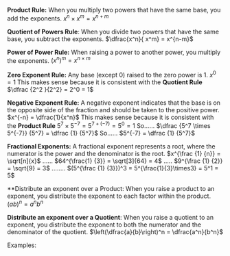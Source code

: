 **Product Rule:** When you multiply two powers that have the same base, you add the exponents.
$x^n \times x^m = x^{n+m}$

**Quotient of Powers Rule**: When you divide two powers that have the same base, you subtract the exponents.
$\dfrac{x^n}{ x^m} = x^{n-m}$

**Power of Power Rule:** When raising a power to another power, you multiply the exponents.
$(x^n)^m = x^{n \times m}$

**Zero Exponent Rule:** Any base (except 0) raised to the zero power is 1.
$x^0 = 1$
This makes sense because it is consistent with the **Quotient Rule** $\dfrac {2^2 }{2^2} = 2^0 = 1$

**Negative Exponent Rule:** A negative exponent indicates that the base is on the opposite side of the fraction and should be taken to the positive power.
$x^{-n} = \dfrac{1}{x^n}$
This makes sense because it is consistent with the **Product Rule** $5^7 \times 5^{-7} = 5^{7 + (-7)} = 5^0 = 1$  So...... $\dfrac {5^7 \times 5^{-7}} {5^7} = \dfrac {1} {5^7}$ So...... $5^{-7} = \dfrac {1} {5^7}$

**Fractional Exponents:** A fractional exponent represents a root, where the numerator is the power and the denominator is the root.
$x^{\frac {1} {n}} = \sqrt[n]{x}$  ...... $64^{\frac{1} {3}} = \sqrt[3]{64} = 4$ ..... $9^{\frac {1} {2}} = \sqrt{9} = 3$ ........ $(5^{\frac {1} {3}})^3 = 5^{\frac{1}{3}\times3} = 5^1 = 5$

**Distribute an exponent over a Product: When you raise a product to an exponent, you distribute the exponent to each factor within the product.
$(a b)^n = a^n b^n$

**Distribute an exponent over a Quotient**: When you raise a quotient to an exponent, you distribute the exponent to both the numerator and the denominator of the quotient.
$\left(\dfrac{a}{b}\right)^n = \dfrac{a^n}{b^n}$


Examples:
